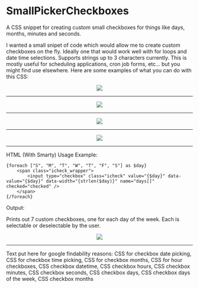 # SmallPickerCheckboxes
A CSS snippet for creating custom small checkboxes for things like days, months, minutes and seconds.

I wanted a small snipet of code which would allow me to create custom checkboxes on the fly. Ideally one that would work well with for loops and date time selections. Supports strings up to 3 characters currently. This is mostly useful for scheduling applications, cron job forms, etc... but you might find use elsewhere. Here are some examples of what you can do with this CSS:

<div align="center">
    <img src="http://nerd.guru/screenshots/chrome_2018-01-22_09-10-41.png" />
</div>

<hr>

<div align="center">
    <img src="http://nerd.guru/screenshots/chrome_2018-01-22_09-11-13.png" />
</div>

<hr>

<div align="center">
    <img src="http://nerd.guru/screenshots/chrome_2018-01-22_09-11-38.png" />
</div>

<hr>

<div align="center">
    <img src="http://nerd.guru/screenshots/chrome_2018-01-22_09-24-48.png" />
</div>

<hr>

HTML (With Smarty) Usage Example:

    {foreach ["S", "M", "T", "W", "T", "F", "S"] as $day}
        <span class="icheck_wrapper">
            <input type="checkbox" class="icheck" value="{$day}" data-value="{$day}" data-width="{strlen($day)}" name="days[]" checked="checked" />
        </span>
    {/foreach}

Output:

Prints out 7 custom checkboxes, one for each day of the week. Each is selectable or deselectable by the user.

<div align="center">
<img src="http://nerd.guru/screenshots/chrome_2018-01-22_09-10-41.png" />
</div>

<hr>

Text put here for google findability reasons: CSS for checkbox date picking, CSS for checkbox time picking, CSS for checkbox months, CSS for hour checkboxes, CSS checkbox datetime, CSS checkbox hours, CSS checkbox minutes, CSS checkbox seconds, CSS checkbox days, CSS checkbox days of the week, CSS checkbox months
